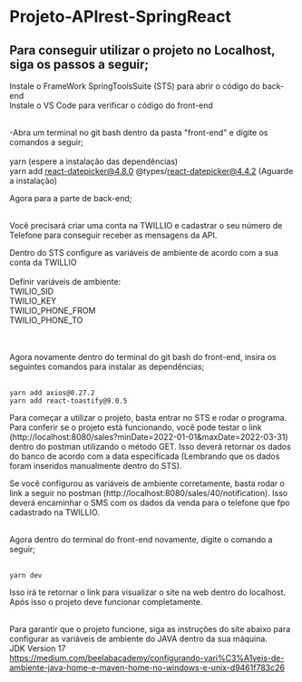 # Projeto-APIrest-SpringReact


<h2>Para conseguir utilizar o projeto no Localhost, siga os passos a seguir;</h2>

Instale o FrameWork SpringToolsSuite (STS) para abrir o código do back-end </br>
Instale o VS Code para verificar o código do front-end </br><br>

-Abra um terminal no git bash dentro da pasta "front-end" e digite os comandos a seguir;</br><br>
    yarn           (espere a instalação das dependências)</br>
    yarn add react-datepicker@4.8.0 @types/react-datepicker@4.4.2          (Aguarde a instalação)</br>
    
Agora para a parte de back-end; <br> <br>

Você precisará criar uma conta na TWILLIO e cadastrar o seu número de Telefone para conseguir receber as mensagens da API.<br>

Dentro do STS configure as variáveis de ambiente de acordo com a sua conta da TWILLIO<br><br>
    Definir variáveis de ambiente:<br>
    TWILIO_SID <br>
    TWILIO_KEY<br>
    TWILIO_PHONE_FROM<br>
    TWILIO_PHONE_TO<br><br><br>
    
    
Agora novamente dentro do terminal do git bash do front-end, insira os seguintes comandos para instalar as dependências;<br><br>

    yarn add axios@0.27.2
    yarn add react-toastify@9.0.5

Para começar a utilizar o projeto, basta entrar no STS e rodar o programa.
Para conferir se o projeto está funcionando, você pode testar o link (http://localhost:8080/sales?minDate=2022-01-01&maxDate=2022-03-31) dentro do postman utilizando o método GET.
Isso deverá retornar os dados do banco de acordo com a data especifícada (Lembrando que os dados foram inseridos manualmente dentro do STS).<br>

Se você configurou as variáveis de ambiente corretamente, basta rodar o link a seguir no postman (http://localhost:8080/sales/40/notification). Isso deverá encaminhar o SMS com os dados da
venda para o telefone que fpo cadastrado na TWILLIO.<br><br>


Agora dentro do terminal do front-end novamente, digite o comando a seguir;<br><br>

    yarn dev
    
Isso irá te retornar o link para visualizar o site na web dentro do localhost. Após isso o projeto deve funcionar completamente.<br><br>


Para garantir que o projeto funcione, siga as instruções do site abaixo para configurar as variáveis de ambiente do JAVA dentro da sua máquina.<br>
JDK Version 17<br>
https://medium.com/beelabacademy/configurando-vari%C3%A1veis-de-ambiente-java-home-e-maven-home-no-windows-e-unix-d9461f783c26



    
   


